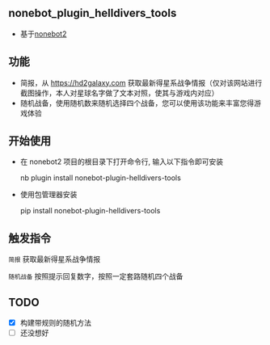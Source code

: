 ## nonebot_plugin_helldivers_tools

- 基于[nonebot2](https://github.com/nonebot/nonebot2)

## 功能

- 简报，从 https://hd2galaxy.com 获取最新得星系战争情报（仅对该网站进行截图操作，本人对星球名字做了文本对照，使其与游戏内对应）
- 随机战备，使用随机数来随机选择四个战备，您可以使用该功能来丰富您得游戏体验

## 开始使用

- 在 nonebot2 项目的根目录下打开命令行, 输入以下指令即可安装

    nb plugin install nonebot-plugin-helldivers-tools
    
- 使用包管理器安装

    pip install nonebot-plugin-helldivers-tools


## 触发指令

`简报` 获取最新得星系战争情报

`随机战备` 按照提示回复数字，按照一定套路随机四个战备

## TODO
- [x] 构建带规则的随机方法
- [ ] 还没想好